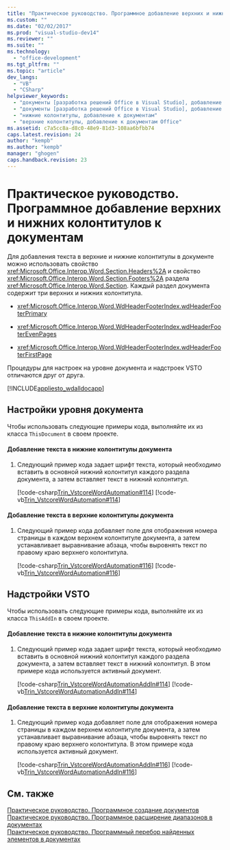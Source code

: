 ```yaml
---
title: "Практическое руководство. Программное добавление верхних и нижних колонтитулов к документам"
ms.custom: ""
ms.date: "02/02/2017"
ms.prod: "visual-studio-dev14"
ms.reviewer: ""
ms.suite: ""
ms.technology: 
  - "office-development"
ms.tgt_pltfrm: ""
ms.topic: "article"
dev_langs: 
  - "VB"
  - "CSharp"
helpviewer_keywords: 
  - "документы [разработка решений Office в Visual Studio], добавление нижних колонтитулов"
  - "документы [разработка решений Office в Visual Studio], добавление верхних колонтитулов"
  - "нижние колонтитулы, добавление к документам"
  - "верхние колонтитулы, добавление к документам Office"
ms.assetid: c7a5cc8a-d8c0-48e9-81d3-108aa6bfbb74
caps.latest.revision: 24
author: "kempb"
ms.author: "kempb"
manager: "ghogen"
caps.handback.revision: 23
---
```

# Практическое руководство. Программное добавление верхних и нижних колонтитулов к документам
  Для добавления текста в верхние и нижние колонтитулы в документе можно использовать свойство <xref:Microsoft.Office.Interop.Word.Section.Headers%2A> и свойство <xref:Microsoft.Office.Interop.Word.Section.Footers%2A> раздела <xref:Microsoft.Office.Interop.Word.Section>.  Каждый раздел документа содержит три верхних и нижних колонтитула.  
  
-   <xref:Microsoft.Office.Interop.Word.WdHeaderFooterIndex.wdHeaderFooterPrimary>  
  
-   <xref:Microsoft.Office.Interop.Word.WdHeaderFooterIndex.wdHeaderFooterEvenPages>  
  
-   <xref:Microsoft.Office.Interop.Word.WdHeaderFooterIndex.wdHeaderFooterFirstPage>  
  
 Процедуры для настроек на уровне документа и надстроек VSTO отличаются друг от друга.  
  
 [!INCLUDE[appliesto_wdalldocapp](../vsto/includes/appliesto-wdalldocapp-md.md)]  
  
## Настройки уровня документа  
 Чтобы использовать следующие примеры кода, выполняйте их из класса `ThisDocument` в своем проекте.  
  
#### Добавление текста в нижние колонтитулы документа  
  
1.  Следующий пример кода задает шрифт текста, который необходимо вставить в основной нижний колонтитул каждого раздела документа, а затем вставляет текст в нижний колонтитул.  
  
     [!code-csharp[Trin_VstcoreWordAutomation#114](../snippets/csharp/VS_Snippets_OfficeSP/Trin_VstcoreWordAutomation/CS/ThisDocument.cs#114)]
     [!code-vb[Trin_VstcoreWordAutomation#114](../snippets/visualbasic/VS_Snippets_OfficeSP/Trin_VstcoreWordAutomation/VB/ThisDocument.vb#114)]  
  
#### Добавление текста в верхние колонтитулы документа  
  
1.  Следующий пример кода добавляет поле для отображения номера страницы в каждом верхнем колонтитуле документа, а затем устанавливает выравнивание абзаца, чтобы выровнять текст по правому краю верхнего колонтитула.  
  
     [!code-csharp[Trin_VstcoreWordAutomation#116](../snippets/csharp/VS_Snippets_OfficeSP/Trin_VstcoreWordAutomation/CS/ThisDocument.cs#116)]
     [!code-vb[Trin_VstcoreWordAutomation#116](../snippets/visualbasic/VS_Snippets_OfficeSP/Trin_VstcoreWordAutomation/VB/ThisDocument.vb#116)]  
  
## Надстройки VSTO  
 Чтобы использовать следующие примеры кода, выполняйте их из класса `ThisAddIn` в своем проекте.  
  
#### Добавление текста в нижние колонтитулы документа  
  
1.  Следующий пример кода задает шрифт текста, который необходимо вставить в основной нижний колонтитул каждого раздела документа, а затем вставляет текст в нижний колонтитул.  В этом примере кода используется активный документ.  
  
     [!code-csharp[Trin_VstcoreWordAutomationAddIn#114](../snippets/csharp/VS_Snippets_OfficeSP/Trin_VstcoreWordAutomationAddIn/CS/ThisAddIn.cs#114)]
     [!code-vb[Trin_VstcoreWordAutomationAddIn#114](../snippets/visualbasic/VS_Snippets_OfficeSP/Trin_VstcoreWordAutomationAddIn/VB/ThisAddIn.vb#114)]  
  
#### Добавление текста в верхние колонтитулы документа  
  
1.  Следующий пример кода добавляет поле для отображения номера страницы в каждом верхнем колонтитуле документа, а затем устанавливает выравнивание абзаца, чтобы выровнять текст по правому краю верхнего колонтитула.  В этом примере кода используется активный документ.  
  
     [!code-csharp[Trin_VstcoreWordAutomationAddIn#116](../snippets/csharp/VS_Snippets_OfficeSP/Trin_VstcoreWordAutomationAddIn/CS/ThisAddIn.cs#116)]
     [!code-vb[Trin_VstcoreWordAutomationAddIn#116](../snippets/visualbasic/VS_Snippets_OfficeSP/Trin_VstcoreWordAutomationAddIn/VB/ThisAddIn.vb#116)]  
  
## См. также  
 [Практическое руководство. Программное создание документов](../vsto/how-to-programmatically-create-new-documents.md)   
 [Практическое руководство. Программное расширение диапазонов в документах](../vsto/how-to-programmatically-extend-ranges-in-documents.md)   
 [Практическое руководство. Программный перебор найденных элементов в документах](../vsto/how-to-programmatically-loop-through-found-items-in-documents.md)  
  
  